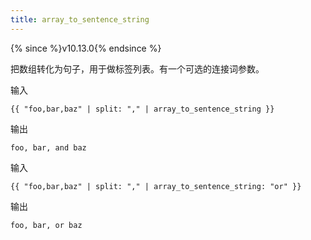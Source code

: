 ```yaml
---
title: array_to_sentence_string
---
```


{% since %}v10.13.0{% endsince %}

把数组转化为句子，用于做标签列表。有一个可选的连接词参数。

输入
```liquid
{{ "foo,bar,baz" | split: "," | array_to_sentence_string }}
```

输出
```text
foo, bar, and baz
```

输入
```liquid
{{ "foo,bar,baz" | split: "," | array_to_sentence_string: "or" }}
```

输出
```text
foo, bar, or baz
```
